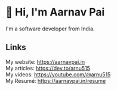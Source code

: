 # :wave: Hi, I'm Aarnav Pai

I'm a software developer from India.

## Links

My website: <https://aarnavpai.in>  
My articles: <https://dev.to/arnu515>  
My videos: <https://youtube.com/@arnu515>  
My Resumé: <https://aarnavpai.in/resume>  

